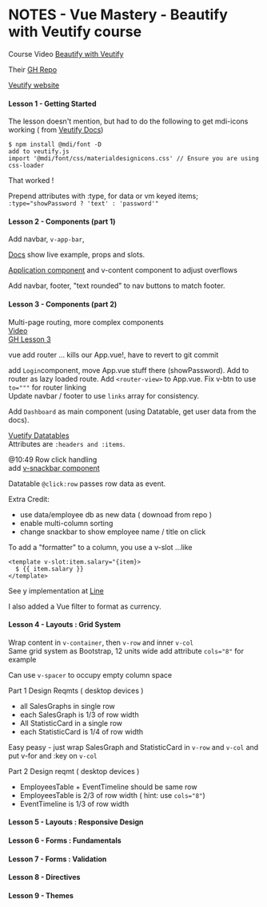 # NOTES - Vue Mastery - Beautify with Veutify course

Course Video [Beautify with Veutify](https://www.vuemastery.com/courses/beautify-with-vuetify/getting-started-with-vuetify)

Their [GH Repo](https://github.com/Code-Pop/beautify-with-vuetify/tree/Lesson-1-BEGIN) 

[Veutify website](https://vuetifyjs.com/en/getting-started/quick-start/)

#### Lesson 1 - Getting Started

The lesson doesn't mention, but had to do the following to get mdi-icons working ( from [Veutify Docs](https://vuetifyjs.com/en/customization/icons/#icons))
```
$ npm install @mdi/font -D
add to veutify.js
import '@mdi/font/css/materialdesignicons.css' // Ensure you are using css-loader
```
That worked !

Prepend attributes with :type, for data or vm keyed items;  
`:type="showPassword ? 'text' : 'password'"`

#### Lesson 2 - Components (part 1)

Add navbar, `v-app-bar`, 

[Docs](https://vuetifyjs.com/en/components/app-bars/) show live example, props and slots.

[Application component](https://vuetifyjs.com/en/components/application/) and v-content component to adjust overflows

Add navbar, footer, "text rounded" to nav buttons to match footer.

#### Lesson 3 - Components (part 2)
Multi-page routing, more complex components          
[Video](https://www.vuemastery.com/courses/beautify-with-vuetify/components-part-2)  
[GH Lesson 3](https://github.com/Code-Pop/beautify-with-vuetify/tree/Lesson-3-BEGIN)   

vue add router ... kills our App.vue!, have to revert to git commit

add `Login`component, move App.vue stuff there (showPassword).  Add to router
as lazy loaded route.  Add `<router-view>` to App.vue.
Fix v-btn to use `to="""` for router linking  
Update navbar / footer to use `links` array for consistency.

Add `Dashboard` as main component (using Datatable, get user data from the docs).

[Vuetify Datatables](https://vuetifyjs.com/en/components/data-tables/)  
Attributes are `:headers and :items`.

@10:49 Row click handling  
add [v-snackbar component](https://vuetifyjs.com/en/components/snackbars/#snackbars)  

Datatable `@click:row` passes row data as event.

Extra Credit:
 * use data/employee db as new data ( downoad from repo )
 * enable multi-column sorting
 * change snackbar to show employee name  / title on click
 
To add a "formatter" to a column, you use a v-slot ...like
``` 
<template v-slot:item.salary="{item}>
  $ {{ item.salary }}
</template>
```        
See y implementation at [Line](https://github.com/stlsmiths/veutify-dashboard/blob/master/src/views/Dashboard.vue#L13)

I also added a Vue filter to format as currency.

#### Lesson 4 - Layouts : Grid System 

Wrap content in `v-container`, then `v-row` and inner `v-col`  
Same grid system as Bootstrap, 12 units wide
add attribute `cols="8"` for example

Can use `v-spacer` to occupy empty column space

Part 1 Design Reqmts ( desktop devices )
 * all SalesGraphs in single row
 * each SalesGraph is 1/3 of row width
 * All StatisticCard in a single row
 * each StatisticCard is 1/4 of row width 

Easy peasy - just wrap SalesGraph and StatisticCard in `v-row` and `v-col` and put v-for and :key 
on `v-col`

Part 2 Design reqmt ( desktop devices )
 * EmployeesTable + EventTimeline should be same row
 * EmployeesTable is 2/3 of row width  ( hint: use `cols="8"`)
 * EventTimeline is 1/3 of row width 
 
 


#### Lesson 5 - Layouts : Responsive Design

#### Lesson 6 - Forms : Fundamentals

#### Lesson 7 - Forms : Validation

#### Lesson 8 - Directives

#### Lesson 9 - Themes




